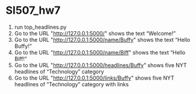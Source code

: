 # SI507_hw7
1. run top_headlines.py
2. Go to the URL "http://127.0.0.1:5000/"
  shows the text “Welcome!”
3. Go to the URL "http://127.0.0.1:5000/name/Buffy"
  shows the text “Hello Buffy!”
4. Go to the URL "http://127.0.0.1:5000/name/Biff"
  shows the text “Hello Biff!”
5. Go to the URL "http://127.0.0.1:5000/headlines/Buffy"
  shows five NYT headlines of “Technology” category
6. Go to the URL "http://127.0.0.1:5000/links/Buffy"
  shows five NYT headlines of “Technology” category with links
